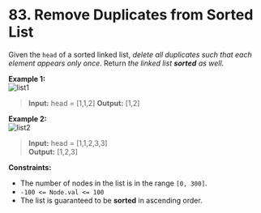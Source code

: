# 83. Remove Duplicates from Sorted List

Given the `head` of a sorted linked list, 
_delete all duplicates such that each element appears only once_.
 Return _the linked list **sorted** as well_.

**Example 1:**  
![list1](https://assets.leetcode.com/uploads/2021/01/04/list1.jpg)  
> **Input:** head = [1,1,2]
> **Output:** [1,2]

**Example 2:**  
![list2](https://assets.leetcode.com/uploads/2021/01/04/list2.jpg)  
> **Input:** head = [1,1,2,3,3]  
> **Output:** [1,2,3]

**Constraints:**
* The number of nodes in the list is in the range `[0, 300]`.
* `-100 <= Node.val <= 100`
* The list is guaranteed to be **sorted** in ascending order.